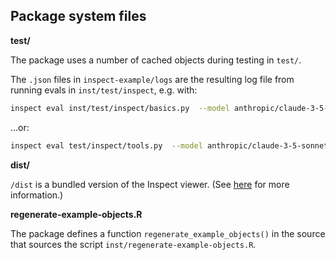 ## Package system files

**test/**

The package uses a number of cached objects during testing in `test/`.

The `.json` files in `inspect-example/logs` are the resulting log file from running evals in `inst/test/inspect`, e.g. with: 

```bash
inspect eval inst/test/inspect/basics.py  --model anthropic/claude-3-5-sonnet-latest --log-format=json
```

...or:

```bash
inspect eval test/inspect/tools.py  --model anthropic/claude-3-5-sonnet-latest --log-format=json
```

**dist/**

`/dist` is a bundled version of the Inspect viewer. (See [here](https://github.com/UKGovernmentBEIS/inspect_ai/blob/88d1cd98041a245c1d0cca4536d60e3244630b78/src/inspect_ai/_view/www/README.md) for more information.)

**regenerate-example-objects.R**

The package defines a function `regenerate_example_objects()` in the source that sources the script `inst/regenerate-example-objects.R`.
